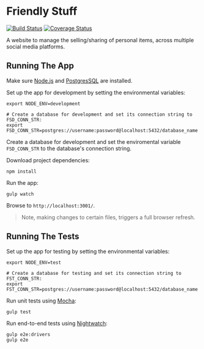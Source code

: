 # Friendly Stuff 

[![Build Status](https://travis-ci.org/robinsoncol/friendly-stuff.svg?branch=master)](https://travis-ci.org/robinsoncol/friendly-stuff) [![Coverage Status](https://coveralls.io/repos/github/robinsoncol/friendly-stuff/badge.svg)](https://coveralls.io/github/robinsoncol/friendly-stuff)

A website to manage the selling/sharing of personal items, across multiple social media platforms.

## Running The App

Make sure [Node.js](https://nodejs.org/en/) and [PostgresSQL](https://www.postgresql.org/) are installed.

Set up the app for development by setting the environmental variables:

  ```shell
  export NODE_ENV=development
  
  # Create a database for development and set its connection string to FSD_CONN_STR:
  export FSD_CONN_STR=postgres://username:password@localhost:5432/database_name
  ```

Create a database for development and set the enviromental variable `FSD_CONN_STR` to the database's connection string.

Download project dependencies:

  ```shell
  npm install
  ```

Run the app:

  ```ssh
  gulp watch
  ```

Browse to `http://localhost:3001/`.
> Note, making changes to certain files, triggers a full browser refresh.

## Running The Tests

Set up the app for testing by setting the environmental variables:

  ```shell
  export NODE_ENV=test
  
  # Create a database for testing and set its connection string to FST_CONN_STR:
  export FST_CONN_STR=postgres://username:password@localhost:5432/database_name
  ```

Run unit tests using [Mocha](https://mochajs.org/):

  ```shell
  gulp test
  ```

Run end-to-end tests using [Nightwatch](http://nightwatchjs.org/):

  ```shell
  gulp e2e:drivers
  gulp e2e
  ```
